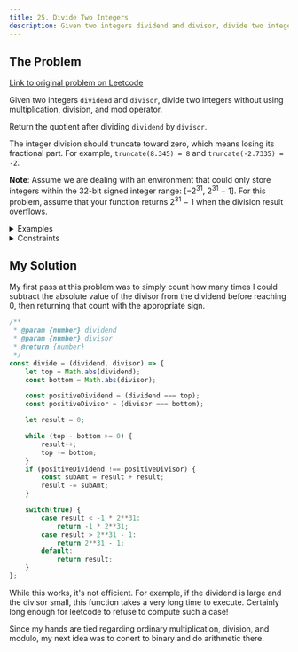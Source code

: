```yaml
---
title: 25. Divide Two Integers
description: Given two integers dividend and divisor, divide two integers without using multiplication, division, and mod operator. Return the quotient after dividing dividend by divisor.
---
```


## The Problem

[Link to original problem on Leetcode](https://leetcode.com/problems/divide-two-integers/)

Given two integers `dividend` and `divisor`, divide two integers without using multiplication, division, and mod operator.

Return the quotient after dividing `dividend` by `divisor`.

The integer division should truncate toward zero, which means losing its fractional part. For example, `truncate(8.345) = 8` and `truncate(-2.7335) = -2`.

**Note**: Assume we are dealing with an environment that could only store integers within the 32-bit signed integer range: [−2<sup>31</sup>,&nbsp;2<sup>31</sup>&nbsp;−&nbsp;1]. For this problem, assume that your function returns 2<sup>31</sup>&nbsp;−&nbsp;1 when the division result overflows.

<details>
<summary>Examples</summary>

Example 1:
```
Input: dividend = 10, divisor = 3
Output: 3
Explanation: 10/3 = truncate(3.33333..) = 3.
```

Example 2:
```
Input: dividend = 7, divisor = -3
Output: -2
Explanation: 7/-3 = truncate(-2.33333..) = -2.
```

Example 3:
```
Input: dividend = 0, divisor = 1
Output: 0
```

Example 4:
```
Input: dividend = 1, divisor = 1
Output: 1
```
</details>

<details>
<summary>Constraints</summary>

* -2<sup>31</sup> <= `dividend`, `divisor` <= 2<sup>31</sup> - 1
* `divisor` != 0
</details>

## My Solution

My first pass at this problem was to simply count how many times I could subtract the absolute value of the divisor from the dividend before reaching 0, then returning that count with the appropriate sign.

```javascript
/**
 * @param {number} dividend
 * @param {number} divisor
 * @return {number}
 */
const divide = (dividend, divisor) => {
    let top = Math.abs(dividend);
    const bottom = Math.abs(divisor);

    const positiveDividend = (dividend === top);
    const positiveDivisor = (divisor === bottom);

    let result = 0;

    while (top - bottom >= 0) {
        result++;
        top -= bottom;
    }
    if (positiveDividend !== positiveDivisor) {
        const subAmt = result + result;
        result -= subAmt;
    }

    switch(true) {
        case result < -1 * 2**31:
            return -1 * 2**31;
        case result > 2**31 - 1:
            return 2**31 - 1;
        default:
            return result;
    }
};
```

While this works, it's not efficient. For example, if the dividend is large and the divisor small, this function takes a very long time to execute. Certainly long enough for leetcode to refuse to compute such a case!

Since my hands are tied regarding ordinary multiplication, division, and modulo, my next idea was to conert to binary and do arithmetic there.